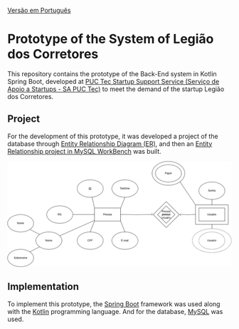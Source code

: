 [Versão em Português](README.md)

# Prototype of the System of Legião dos Corretores

This repository contains the prototype of the Back-End system in Kotlin Spring Boot, developed at [PUC Tec Startup Support Service (Serviço de Apoio a Startups - SA PUC Tec)](https://www.pucminas.br/puctec/Paginas/default.aspx) to meet the demand of the startup Legião dos Corretores.

## Project

For the development of this prototype, it was developed a project of the database through [Entity Relationship Diagram (ER)](./docs/Diagrama_Entidade_Relacionamento.png), and then an [Entity Relationship project in MySQL WorkBench](./docs/MySQL_Model.mwb) was built.

<img alt="In this entity relationship diagram, there are two entities: 'Person' ('Pessoa') and 'User' ('Usuário'), and a relationship: 'Person has User' ('Pessoa possuí Usuário') . The entity 'Person' ('Pessoa') has the following attributes: 'ID', 'Phone' (Telefone), 'Email', 'CPF' (Brazilian equivalent of US Social Security Number), RG (Brazilian Identity number) and 'Name' (Nome). The entity User (Usuário) has the following attributes: 'Role' (Papel), 'Password' (Senha) and 'User' (Usuário). The ID attribute of both Person (Pessoa) and User (Usuário) is a key attribute. The Name (Nome) attribute of the person entity is a composite attribute, formed by the following child attributes: 'Name' (Nome) and 'Surname' ('Sobrenome'). The 'Role' (Papel) attribute of the 'User' (Usuário) entity is a multivalued attribute. And the 'User' (Usuário) attribute of the entity with the same name is a multivalued and derived attribute. The 'Person has User' (Pessoa possuí Usuário) relationship 'User' (Usuário) relates the entities 'Person' (Pessoa) and 'User' (Usuário). This relationship is weak, and its cardinality is 1 ('Person') to 1 ('User')." src="./docs/Diagrama_Entidade_Relacionamento.png" title="Diagrama Entidade Relacionamento"/>

## Implementation

To implement this prototype, the [Spring Boot](https://spring.io/) framework was used along with the [Kotlin](https://kotlinlang.org/) programming language. And for the database, [MySQL](https://www.mysql.com/) was used.